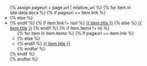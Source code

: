 <ul class="nav">
{% assign pageurl = page.url | relative_url %}
{% for item in site.data.docs %}
   {% if pageurl == item.link %}
   <li class="active">
   {% else %}
   <li>
   {% endif %}
      {% if item.link != null %}
      <a href="{{ item.link | absolute_url }}">{{ item.title }}</a>
      {% else %}
      <a href="#">{{ item.title }}</a>
      {% endif %}
      {% if item.items != nil %}
         <ul>
         {% for item in item.items %}
            {% if pageurl == item.link %}
            <li class="active">
            {% else %}
            <li>
            {% endif %}
               <a href="{{ item.link | absolute_url }}">{{ item.title }}</a>
            </li>
         {% endfor %}
         </ul>
      {% endif %}
   </li>
{% endfor %}
</ul>